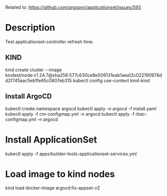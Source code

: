 Related to: https://github.com/argoproj/applicationset/issues/593

# Description
Test applicationset-controller refresh time.

## KIND
kind create cluster --image kindest/node:v1.24.7@sha256:577c630ce8e509131eab1aea12c022190978dd2f745aac5eb1fe65c0807eb315
kubectl config use-context kind-kind

## Install ArgoCD
kubectl create namespace argocd
kubectl apply -n argocd -f install.yaml
kubectl apply -f cm-configmap.yml -n argocd
kubectl apply -f rbac-configmap.yml -n argocd

# Install ApplicationSet
kubectl apply -f apps/builder-tools-applicationset-services.yml

# Load image to kind nodes
kind load docker-image argocd:fix-appset-v2